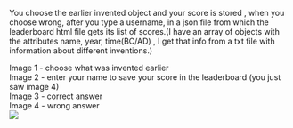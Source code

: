 You choose the earlier invented object and your score is stored , when you choose wrong, after you type a username, in a json file from which the leaderboard html file gets its list of scores.(I have an array of objects with the attributes name, year, time(BC/AD) , I get that info from a txt file with information about different inventions.)


Image 1 - choose what was invented earlier<br>
Image 2 - enter your name to save your score in the leaderboard (you just saw image 4)<br>
Image 3 - correct answer<br>
Image 4 - wrong answer<br>
<img src="https://i.imgur.com/9PnE7yo.png">
